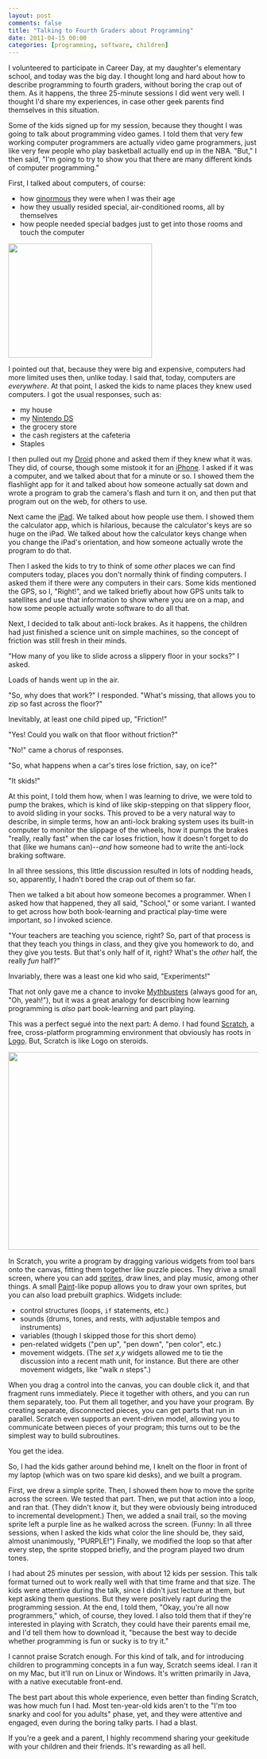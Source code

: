 ```yaml
---
layout: post
comments: false
title: "Talking to Fourth Graders about Programming"
date: 2011-04-15 00:00
categories: [programming, software, children]
---
```


I volunteered to participate in Career Day, at my daughter's elementary
school, and today was the big day. I thought long and hard about how to
describe programming to fourth graders, without boring the crap out of
them. As it happens, the three 25-minute sessions I did went very well. I
thought I'd share my experiences, in case other geek parents find
themselves in this situation.

Some of the kids signed up for my session, because they thought I was going
to talk about programming video games. I told them that very few working
computer programmers are actually video game programmers, just like very
few people who play basketball actually end up in the NBA. "But," I then
said, "I'm going to try to show you that there are many different kinds of
computer programming."

First, I talked about computers, of course:

* how [ginormous][] they were when I was their age
* how they usually resided special, air-conditioned rooms, all by themselves
* how people needed special badges just to get into those rooms and touch
  the computer

[ginormous]: http://www.merriam-webster.com/dictionary/ginormous

<a href="http://www.cbi.umn.edu/graphics/cdc02b.jpg"><img src="cdc02b.jpg" width="289" height="230" border="0" class="image-right"></a>

I pointed out that, because they were big and expensive, computers had more
limited uses then, unlike today. I said that, today, computers are
*everywhere*. At that point, I asked the kids to name places they knew used
computers. I got the usual responses, such as:

* my house
* my [Nintendo DS][]
* the grocery store
* the cash registers at the cafeteria
* Staples

[Nintendo DS]: http://www.nintendo.com/ds

I then pulled out my [Droid][] phone and asked them if they knew what it
was. They did, of course, though some mistook it for an [iPhone][]. I asked
if it was a computer, and we talked about that for a minute or so. I showed
them the flashlight app for it and talked about how someone actually sat
down and wrote a program to grab the camera's flash and turn it on, and
then put that program out on the web, for others to use.

[Droid]: http://www.samsung.com/global/microsite/galaxys/
[iPhone]: http://www.appled.com/iphone/

Next came the [iPad][]. We talked about how people use them. I showed them
the calculator app, which is hilarious, because the calculator's keys are
so huge on the iPad. We talked about how the calculator keys change when
you change the iPad's orientation, and how someone actually wrote the
program to do that.

[iPad]: http://www.appled.com/ipad/

Then I asked the kids to try to think of some *other* places we can find
computers today, places you don't normally think of finding computers. I
asked them if there were any computers in their cars. Some kids mentioned
the GPS, so I, "Right!", and we talked briefly about how GPS units talk to
satellites and use that information to show where you are on a map, and how
some people actually wrote software to do all that.

Next, I decided to talk about anti-lock brakes. As it happens, the children
had just finished a science unit on simple machines, so the concept of
friction was still fresh in their minds.

"How many of you like to slide across a slippery floor in your socks?" I
asked.

Loads of hands went up in the air.

"So, why does that work?" I responded. "What's missing, that allows you to
zip so fast across the floor?"

Inevitably, at least one child piped up, "Friction!"

"Yes! Could you walk on that floor without friction?"

"No!" came a chorus of responses.

"So, what happens when a car's tires lose friction, say, on ice?"

"It skids!"

At this point, I told them how, when I was learning to drive, we were told
to pump the brakes, which is kind of like skip-stepping on that slippery
floor, to avoid sliding in your socks. This proved to be a very natural way
to describe, in simple terms, how an anti-lock braking system uses its
built-in computer to monitor the slippage of the wheels, how it pumps the
brakes "really, really fast" when the car loses friction, how it doesn't
forget to do that (like we humans can)--*and* how someone had to write the
anti-lock braking software.

In all three sessions, this little discussion resulted in lots of nodding
heads, so, apparently, I hadn't bored the crap out of them so far.

Then we talked a bit about how someone becomes a programmer. When I asked
how that happened, they all said, "School," or some variant. I wanted to
get across how both book-learning and practical play-time were important,
so I invoked science.

"Your teachers are teaching you science, right? So, part of that process is
that they teach you things in class, and they give you homework to do, and
they give you tests. But that's only half of it, right? What's the *other*
half, the really *fun* half?"

Invariably, there was a least one kid who said, "Experiments!"

That not only gave me a chance to invoke [Mythbusters][] (always good for
an, "Oh, yeah!"), but it was a great analogy for describing how learning
programming is *also* part book-learning and part playing.

[Mythbusters]: http://www.discovery.com/mythbusters/

This was a perfect segu&eacute; into the next part: A demo. I had found
[Scratch][], a free, cross-platform programming environment that obviously
has roots in [Logo][]. But, Scratch is like Logo on steroids.

<a href="scratch.png"><img src="scratch-small.png" width="559" height="398" border="0"></a>

[Scratch]: http://scratch.mit.edu/
[Logo]: http://en.wikipedia.org/wiki/Logo_(programming_language)

In Scratch, you write a program by dragging various widgets from tool bars
onto the canvas, fitting them together like puzzle pieces. They drive a
small screen, where you can add [sprites][], draw lines, and play music,
among other things. A small [Paint][]-like popup allows you to draw your
own sprites, but you can also load prebuilt graphics. Widgets include:

* control structures (loops, `if` statements, etc.)
* sounds (drums, tones, and rests, with adjustable tempos and instruments)
* variables (though I skipped those for this short demo)
* pen-related widgets ("pen up", "pen down", "pen color", etc.)
* movement widgets. (The *set x,y* widgets allowed me to tie the discussion
  into a recent math unit, for instance. But there are other movement
  widgets, like "walk *n* steps".)

[sprites]: http://en.wikipedia.org/wiki/Sprite_(computer_graphics)
[Paint]: http://en.wikipedia.org/wiki/Paint_(software)

When you drag a control into the canvas, you can double click it, and that
fragment runs immediately. Piece it together with others, and you can run
them separately, too. Put them all together, and you have your program. By
creating separate, disconnected pieces, you can get parts that run in
parallel. Scratch even supports an event-driven model, allowing you to
communicate between pieces of your program; this turns out to be the
simplest way to build subroutines.

You get the idea.

So, I had the kids gather around behind me, I knelt on the floor in front
of my laptop (which was on two spare kid desks), and we built a program.

First, we drew a simple sprite. Then, I showed them how to move the sprite
across the screen. We tested that part. Then, we put that action into a
loop, and ran that. (They didn't know it, but they were obviously being
introduced to incremental development.) Then, we added a snail trail, so
the moving sprite left a purple line as he walked across the screen.
(Funny: In all three sessions, when I asked the kids what color the line
should be, they said, almost unanimously, "PURPLE!") Finally, we modified
the loop so that after every step, the sprite stopped briefly, and the
program played two drum tones.

I had about 25 minutes per session, with about 12 kids per session. This
talk format turned out to work really well with that time frame and that
size. The kids were attentive during the talk, since I didn't just lecture
at them, but kept asking them questions. But they were positively rapt
during the programming session. At the end, I told them, "Okay, you're all
now programmers," which, of course, they loved. I also told them that if
they're interested in playing with Scratch, they could have their parents
email me, and I'd tell them how to download it, "because the best way to
decide whether programming is fun or sucky is to try it."

I cannot praise Scratch enough. For this kind of talk, and for introducing
children to programming concepts in a fun way, Scratch seems ideal. I ran
it on my Mac, but it'll run on Linux or Windows. It's written primarily in
Java, with a native executable front-end.

The best part about this whole experience, even better than finding
Scratch, was how much fun I had. Most ten-year-old kids aren't to the "I'm
too snarky and cool for you adults" phase, yet, and they were attentive and
engaged, even during the boring talky parts. I had a blast.

If you're a geek and a parent, I highly recommend sharing your geekitude
with your children and their friends. It's rewarding as all hell.
